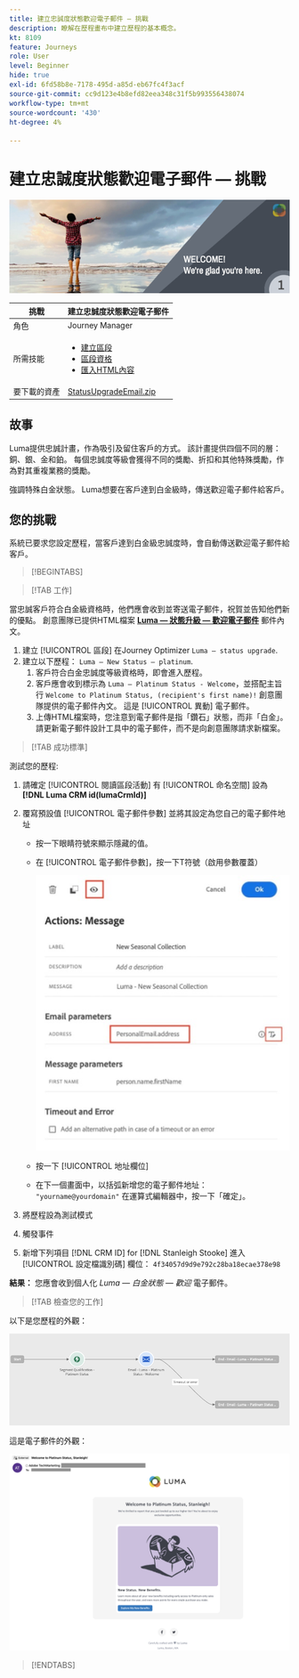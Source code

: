 ```yaml
---
title: 建立忠誠度狀態歡迎電子郵件 — 挑戰
description: 瞭解在歷程畫布中建立歷程的基本概念。
kt: 8109
feature: Journeys
role: User
level: Beginner
hide: true
exl-id: 6fd58b8e-7178-495d-a85d-eb67fc4f3acf
source-git-commit: cc9d123e4b8efd82eea348c31f5b993556438074
workflow-type: tm+mt
source-wordcount: '430'
ht-degree: 4%

---
```


# 建立忠誠度狀態歡迎電子郵件 — 挑戰

![忠誠度狀態歡迎電子郵件 — 質詢橫幅](/help/challenges/assets/email-assets/luma-transactional-onboarding-1.png)

| 挑戰 | 建立忠誠度狀態歡迎電子郵件 |
|---|---|
| 角色 | Journey Manager |
| 所需技能 | <ul><li>[建立區段](https://experienceleague.adobe.com/docs/journey-optimizer-learn/tutorials/profiles-segments-subscriptions/create-segments.html)</li> <li>[區段資格](https://experienceleague.adobe.com/docs/journey-optimizer-learn/tutorials/create-journeys/use-case-read-segment-qualification.html)</li><li>[匯入HTML內容](https://experienceleague.adobe.com/docs/journey-optimizer-learn/tutorials/create-messages/create-emails/import-and-author-html-email-content.html)</li></ul> |
| 要下載的資產 | [StatusUpgradeEmail.zip](/help/challenges/assets/email-assets/StatusUpgradeEmail.zip) |

## 故事

Luma提供忠誠計畫，作為吸引及留住客戶的方式。 該計畫提供四個不同的層：銅、銀、金和鉑。 每個忠誠度等級會獲得不同的獎勵、折扣和其他特殊獎勵，作為對其重複業務的獎勵。

強調特殊白金狀態。 Luma想要在客戶達到白金級時，傳送歡迎電子郵件給客戶。

## 您的挑戰

系統已要求您設定歷程，當客戶達到白金級忠誠度時，會自動傳送歡迎電子郵件給客戶。

>[!BEGINTABS]

>[!TAB 工作]

當忠誠客戶符合白金級資格時，他們應會收到並寄送電子郵件，祝賀並告知他們新的優點。 創意團隊已提供HTML檔案 **[Luma — 狀態升級 — 歡迎電子郵件](/help/challenges/assets/email-assets/StatusUpgradeEmail.zip)** 郵件內文。

1. 建立 [!UICONTROL 區段] 在Journey Optimizer `Luma – status upgrade`.
2. 建立以下歷程： `Luma – New Status – platinum`.
   1. 客戶符合白金忠誠度等級資格時，即會進入歷程。
   2. 客戶應會收到標示為 `Luma – Platinum Status - Welcome`，並搭配主旨行 `Welcome to Platinum Status, (recipient's first name)!` 創意團隊提供的電子郵件內文。 這是 [!UICONTROL 異動] 電子郵件。
   3. 上傳HTML檔案時，您注意到電子郵件是指「鑽石」狀態，而非「白金」。 請更新電子郵件設計工具中的電子郵件，而不是向創意團隊請求新檔案。

>[!TAB 成功標準]

測試您的歷程:

1. 請確定 [!UICONTROL 閱讀區段活動] 有 [!UICONTROL 命名空間] 設為 **[!DNL Luma CRM id(lumaCrmId)]**
2. 覆寫預設值 [!UICONTROL 電子郵件參數] 並將其設定為您自己的電子郵件地址
   * 按一下眼睛符號來顯示隱藏的值。
   * 在 [!UICONTROL 電子郵件參數]，按一下T符號（啟用參數覆蓋）

       ![覆寫電子郵件參數](/help/challenges/assets/c3-override-email-paramters.jpg)
   
   * 按一下 [!UICONTROL 地址欄位]
   * 在下一個畫面中，以括弧新增您的電子郵件地址： `"yourname@yourdomain"` 在運算式編輯器中，按一下「確定」。


3. 將歷程設為測試模式
4. 觸發事件
5. 新增下列項目 [!DNL CRM ID] for [!DNL Stanleigh Stooke] 進入 [!UICONTROL 設定檔識別碼] 欄位： `4f34057d9d9e792c28ba18ecae378e98`

**結果：** 您應會收到個人化 *Luma — 白金狀態 — 歡迎* 電子郵件。

>[!TAB 檢查您的工作]

以下是您歷程的外觀：

![platinum-status-upgrade-journey](/help/challenges/assets/journey-luma-status-upgrade.png)


這是電子郵件的外觀：

![Luma — 狀態升級 — 歡迎電子郵件](/help/challenges/assets/status-upgrade-welcome-email.png)

>[!ENDTABS]
